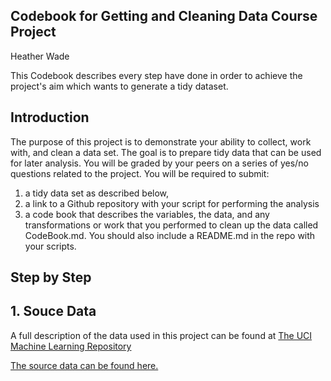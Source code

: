 ## Codebook for Getting and Cleaning Data Course Project
Heather Wade

This Codebook describes every step have done in order to achieve the project's aim which wants to generate a tidy dataset.

## Introduction
The purpose of this project is to demonstrate your ability to collect, work with, and clean a data set. 
The goal is to prepare tidy data that can be used for later analysis. You will be graded by your peers on 
a series of yes/no questions related to the project. 
You will be required to submit: 
1) a tidy data set as described below, 
2) a link to a Github repository with your script for performing the analysis 
3) a code book that describes the variables, the data, and any transformations or work that you performed to clean up the data called CodeBook.md. You should also include a README.md in the repo with your scripts. 

## Step by Step

## 1. Souce Data
A full description of the data used in this project can be found at [The UCI Machine Learning Repository](http://archive.ics.uci.edu/ml/datasets/Human+Activity+Recognition+Using+Smartphones)

[The source data can be found here.](https://d396qusza40orc.cloudfront.net/getdata%2Fprojectfiles%2FUCI%20HAR%20Dataset.zip)

